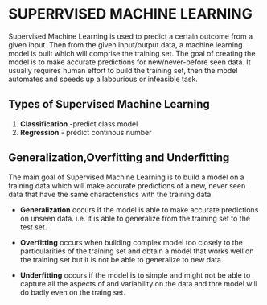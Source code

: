 # SUPERRVISED MACHINE LEARNING

Supervised Machine Learning is used to predict a certain outcome from a given input.
Then from the given input/output data, a  machine learning model is built which will
comprise the training set.
The goal of creating the model is to make accurate predictions for new/never-before
seen data.
It usually requires human effort to build the training set, then the model automates
and speeds up a labourious or infeasible task.

## Types of Supervised Machine Learning

1. **Classification** -predict class model
2. **Regression** - predict continous number

## Generalization,Overfitting and Underfitting

The main goal of Supervised Machine Learning is to build a model on a training data which
will make accurate predictions of a new, never seen data that have the same characteristics
with the training data.

* **Generalization** occurs if the model is able to make accurate predictions on unseen data.
i.e. it is able to generalize from the training set to the test set.

* **Overfitting** occurs when building complex model too closely to the particularities of
the training set and obtain a model that works well on the training set but it is not be able
to generalize to new data.

* **Underfitting** occurs if the model is to simple and might not be able to capture all the
aspects of and variability on the data and thre model will do badly even on the traing set.
